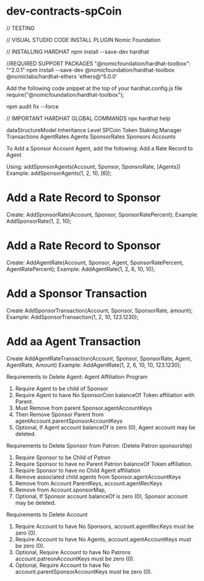 # dev-contracts-spCoin

// TESTING

// VISUAL STUDIO CODE INSTALL PLUGIN
Nomic Foundation

// INSTALLING HARDHAT
npm install --save-dev hardhat

//REQUIRED SUPPORT PACKAGES
"@nomicfoundation/hardhat-toolbox": "^2.0.1"
npm install --save-dev @nomicfoundation/hardhat-toolbox  @nomiclabs/hardhat-ethers 'ethers@^5.0.0'

Add the following code snippet at the top of your hardhat.config.js file
require("@nomicfoundation/hardhat-toolbox");

npm audit fix --force

// IMPORTANT HARDHAT GLOBAL COMMANDS
npx hardhat help

dataStructureModel Inheritance Level
SPCoin
  Token
      Staking Manager
        Transactions
          AgentRates
            Agents
              SponsorRates
                Sponsors
                  Accounts



To Add a Sponsor Account Agent, add the following:
Add a Rate Record to Agent

Using: addSponsorAgents(Account, Sponsor, SponsroRate, [Agents])
Example: addSponsorAgents(1, 2, 10, [6]); 

Add a Rate Record to Sponsor
================================================
Create:  AddSponsorRate(Account, Sponsor, SponsorRatePercent);
Example: AddSponsorRate(1, 2, 10);

Add a Rate Record to Sponsor
================================================
Create: AddAgentRate(Account, Sponsor, Agent, SponsorRatePercent, AgentRatePercent);
Example: AddAgentRate(1, 2, 6, 10, 10);

Add a Sponsor Transaction
================================================
Create AddSponsorTransaction(Account, Sponsor, SponsorRate, amount);
Example: AddSponsorTransaction(1, 2, 10, 123.1230);

Add aa Agent Transaction
================================================
Create AddAgentRateTransaction(Account, Sponsor, SponsorRate, Agent, AgentRate, Amount)
Example: AddAgentRate(1, 2, 6, 10, 10, 123.1230);


Requirements to Delete Agent: Agent Affiliation Program
1. Require Agent to be child of Sponsor
2. Require Agent to have No SponsorCoin balanceOf Token affiliation with Parent.
3. Must Remove from parent Sponsor.agentAccountKeys
4. Then Remove Sponsor Parent from agentAccount.parentSponsorAccountKeys
5. Optional, If Agent account balanceOf is zero (0), Agent account may be deleted.

Requirements to Delete Sponsor from Patron: (Delete Patron sponsorship)
1. Require Sponsor to be Child of Patron
2. Require Sponsor to have no Parent Patrion balanceOf Token affiliation.
3. Require Sponsor to have no Child Agent affiliation
4. Remove associated child agents from Sponsor.agentAccountKeys
5. Remove from Account ParentKeys, account.agentRecKeys
6. Remove from Account.sponsorMap, 
7. Optional, If Sponsor account balanceOf is zero (0), Sponsor account may be deleted.

Requirements to Delete Account
1. Require Account to have No Sponsors, account.agentRecKeys must be zero (0).
2. Require Account to have No Agents, account.agentAccountKeys must be zero (0).
3. Optional, Require Account to have No Patrons account.patreonAccountKeys must be zero (0).
4. Optional, Require Account to have No account.parentSponsorAccountKeys must be zero (0).
